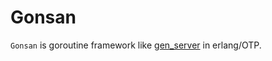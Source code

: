 # Gonsan

`Gonsan` is goroutine framework like [gen_server](https://www.erlang.org/doc/man/gen_server.html) in erlang/OTP.
